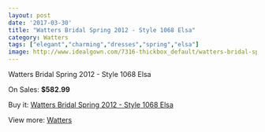 ```yaml
---
layout: post
date: '2017-03-30'
title: "Watters Bridal Spring 2012 - Style 1068 Elsa"
category: Watters
tags: ["elegant","charming","dresses","spring","elsa"]
image: http://www.idealgown.com/7316-thickbox_default/watters-bridal-spring-2012-style-1068-elsa.jpg
---
```

Watters Bridal Spring 2012 - Style 1068 Elsa

On Sales: **$582.99**
<a href="https://www.idealgown.com/en/watters/3093-watters-bridal-spring-2012-style-1068-elsa.html"><amp-img layout="responsive" width="600" height="600" src="//www.idealgown.com/7316-thickbox_default/watters-bridal-spring-2012-style-1068-elsa.jpg" alt="Watters Bridal Spring 2012 - Style 1068 Elsa 0" /></a>
<a href="https://www.idealgown.com/en/watters/3093-watters-bridal-spring-2012-style-1068-elsa.html"><amp-img layout="responsive" width="600" height="600" src="//www.idealgown.com/7317-thickbox_default/watters-bridal-spring-2012-style-1068-elsa.jpg" alt="Watters Bridal Spring 2012 - Style 1068 Elsa 1" /></a>

Buy it: [Watters Bridal Spring 2012 - Style 1068 Elsa](https://www.idealgown.com/en/watters/3093-watters-bridal-spring-2012-style-1068-elsa.html "Watters Bridal Spring 2012 - Style 1068 Elsa")

View more: [Watters](https://www.idealgown.com/en/37-watters "Watters")